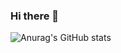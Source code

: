 ### Hi there 👋

![Anurag's GitHub stats](https://github-readme-stats.vercel.app/api?username=hymiel&show_icons=true&theme=radical)
